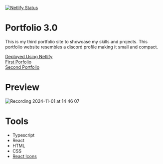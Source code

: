 [![Netlify Status](https://api.netlify.com/api/v1/badges/56aa2a85-5deb-477a-8dbd-ea4c8ed553ba/deploy-status)](https://app.netlify.com/sites/pauleenaphan/deploys)
# Portfolio 3.0
This is my third portfolio site to showcase my skills and projects. This portfolio website resembles a discord profile making it small and compact.

[Deployed Using Netlify](https://pauleenaphan.netlify.app/) <br> 
[First Porfolio](https://master--pauleenaportfoliosite.netlify.app/) <br>
[Second Portfolio](https://pauleenaphan.com)


# Preview
![Recording 2024-11-01 at 14 46 07](https://github.com/user-attachments/assets/84e94690-26a4-443f-b36d-619cb15e9a41)

# Tools
- Typescript
- React
- HTML
- CSS
- [React Icons](https://react-icons.github.io/react-icons/)
